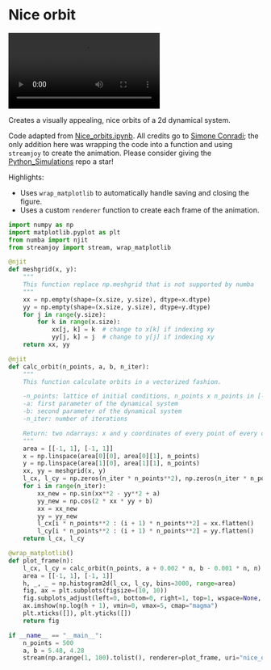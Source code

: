 # Nice orbit

<video controls="true" allowfullscreen="true">
<source src="https://github.com/ahuang11/streamjoy/assets/15331990/775fa0ff-540c-4e48-b751-b68823ec511b" type="video/mp4">
</video>

Creates a visually appealing, nice orbits of a 2d dynamical system.

Code adapted from [Nice_orbits.ipynb](https://github.com/profConradi/Python_Simulations/blob/main/Nice_orbits.ipynb).
All credits go to [Simone Conradi](https://github.com/profConradi); the only addition here was wrapping the code into a function and using `streamjoy` to create the animation. Please consider giving the [Python_Simulations](https://github.com/profConradi/Python_Simulations/tree/main) repo a star!

Highlights:

- Uses `wrap_matplotlib` to automatically handle saving and closing the figure.
- Uses a custom `renderer` function to create each frame of the animation.

```python hl_lines="45 46"
import numpy as np
import matplotlib.pyplot as plt
from numba import njit
from streamjoy import stream, wrap_matplotlib

@njit
def meshgrid(x, y):
    """
    This function replace np.meshgrid that is not supported by numba
    """
    xx = np.empty(shape=(x.size, y.size), dtype=x.dtype)
    yy = np.empty(shape=(x.size, y.size), dtype=y.dtype)
    for j in range(y.size):
        for k in range(x.size):
            xx[j, k] = k  # change to x[k] if indexing xy
            yy[j, k] = j  # change to y[j] if indexing xy
    return xx, yy

@njit
def calc_orbit(n_points, a, b, n_iter):
    """
    This function calculate orbits in a vectorized fashion.

    -n_points: lattice of initial conditions, n_points x n_points in [-1,1]x[-1,1]
    -a: first parameter of the dynamical system
    -b: second parameter of the dynamical system
    -n_iter: number of iterations

    Return: two ndarrays: x and y coordinates of every point of every orbit.
    """
    area = [[-1, 1], [-1, 1]]
    x = np.linspace(area[0][0], area[0][1], n_points)
    y = np.linspace(area[1][0], area[1][1], n_points)
    xx, yy = meshgrid(x, y)
    l_cx, l_cy = np.zeros(n_iter * n_points**2), np.zeros(n_iter * n_points**2)
    for i in range(n_iter):
        xx_new = np.sin(xx**2 - yy**2 + a)
        yy_new = np.cos(2 * xx * yy + b)
        xx = xx_new
        yy = yy_new
        l_cx[i * n_points**2 : (i + 1) * n_points**2] = xx.flatten()
        l_cy[i * n_points**2 : (i + 1) * n_points**2] = yy.flatten()
    return l_cx, l_cy

@wrap_matplotlib()
def plot_frame(n):
    l_cx, l_cy = calc_orbit(n_points, a + 0.002 * n, b - 0.001 * n, n)
    area = [[-1, 1], [-1, 1]]
    h, _, _ = np.histogram2d(l_cx, l_cy, bins=3000, range=area)
    fig, ax = plt.subplots(figsize=(10, 10))
    fig.subplots_adjust(left=0, bottom=0, right=1, top=1, wspace=None, hspace=None)
    ax.imshow(np.log(h + 1), vmin=0, vmax=5, cmap="magma")
    plt.xticks([]), plt.yticks([])
    return fig

if __name__ == "__main__":
    n_points = 500
    a, b = 5.48, 4.28
    stream(np.arange(1, 100).tolist(), renderer=plot_frame, uri="nice_orbit.mp4")
```
